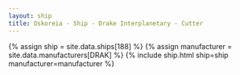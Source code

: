 ```yaml
---
layout: ship
title: Oskoreia - Ship - Drake Interplanetary - Cutter
---
```

{% assign ship = site.data.ships[188] %}
{% assign manufacturer = site.data.manufacturers[DRAK] %}
{% include ship.html ship=ship manufacturer=manufacturer %}

